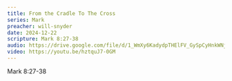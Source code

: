 ```yaml
---
title: From the Cradle To The Cross
series: Mark
preacher: will-snyder
date: 2024-12-22
scripture: Mark 8:27-38
audio: https://drive.google.com/file/d/1_WmXy6KadydpTHElFV_GySpCyHnkWNjm/view?usp=sharing
video: https://youtu.be/hztquJ7-0GM
---
```

Mark 8:27-38